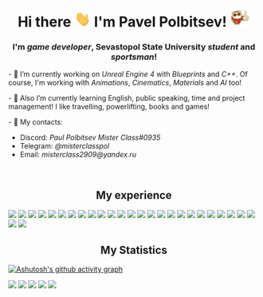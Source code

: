 <!-- <img src="https://github.com/Misterclass/Misterclass/blob/main/header.png" alt="header">

![Epic Games](https://img.shields.io/badge/epicgames-%23313131.svg?style=for-the-badge&logo=epicgames&logoColor=white)
![Unreal Engine](https://img.shields.io/badge/unrealengine-%23313131.svg?style=for-the-badge&logo=unrealengine&logoColor=white) -->

<!-- Header -->
<h1 align="center">Hi there
<img src="https://github.com/Misterclass/Misterclass/blob/main/Hi.gif" height="32"/> I'm Pavel Polbitsev!
<img src="https://github.com/Misterclass/Misterclass/blob/main/Owl.webp" height="40"/></h1>

<!-- Status -->
<h3 align="center">I'm <i>game developer</i>, Sevastopol State University <i>student</i> and <i>sportsman</i>!</h3>

<!-- My job -->
<p><span>- 🔭 I’m currently working on <i>Unreal Engine 4</i> with <i>Blueprints</i> and <i>C++</i>.</span> <span>Of course, I'm working with <i>Animations</i>, <i>Cinematics</i>, <i>Materials</i> and <i>AI</i> too!</span></p>

<!-- My hobbies -->
<p>- 🌱 Also I’m currently learning English, public speaking, time and project management! I like travelling, powerlifting, books and games!</p>

<p>- 👯 My contacts: </p>
<ul>
  <li>Discord: <i>Paul Polbitsev Mister Class#0935</i></li>
  <li>Telegram: <i>@misterclasspol</i></li>
  <li>Email: <i>misterclass2909@yandex.ru</i></li>
</ul>

<br>

<!-- My experience (programming, programs, tools, OS) -->
<h2 align="center">My experience</h2>
<span><img src="https://img.shields.io/badge/unrealengine-%23313131.svg?style=for-the-badge&logo=unrealengine&logoColor=white"> <img src="https://img.shields.io/badge/unity-%23000000.svg?style=for-the-badge&logo=unity&logoColor=whitee"> <img src="https://img.shields.io/badge/c-%2300599C.svg?style=for-the-badge&logo=c&logoColor=white"> <img src="https://img.shields.io/badge/c++-%2300599C.svg?style=for-the-badge&logo=c%2B%2B&logoColor=white"> <img src="https://img.shields.io/badge/c%23-%23239120.svg?style=for-the-badge&logo=c-sharp&logoColor=white"> <img src="https://img.shields.io/badge/html5-%23E34F26.svg?style=for-the-badge&logo=html5&logoColor=white"> <img src="https://img.shields.io/badge/javascript-%23323330.svg?style=for-the-badge&logo=javascript&logoColor=%23F7DF1E"> <img src="https://img.shields.io/badge/kotlin-%230095D5.svg?style=for-the-badge&logo=kotlin&logoColor=white"> <img src="https://img.shields.io/badge/php-%23777BB4.svg?style=for-the-badge&logo=php&logoColor=white"> <img src="https://img.shields.io/badge/chart.js-F5788D.svg?style=for-the-badge&logo=chart.js&logoColor=white"> <img src="https://img.shields.io/badge/jquery-%230769AD.svg?style=for-the-badge&logo=jquery&logoColor=white"> <img src="https://img.shields.io/badge/laravel-%23FF2D20.svg?style=for-the-badge&logo=laravel&logoColor=white"> <img src="https://img.shields.io/badge/Windows-0078D6?style=for-the-badge&logo=windows&logoColor=white"> <img src="https://img.shields.io/badge/Android-3DDC84?style=for-the-badge&logo=android&logoColor=white"> <img src="https://img.shields.io/badge/Visual%20Studio-5C2D91.svg?style=for-the-badge&logo=visual-studio&logoColor=white"> <img src="https://img.shields.io/badge/Visual%20Studio%20Code-0078d7.svg?style=for-the-badge&logo=visual-studio-code&logoColor=white"> <img src="https://img.shields.io/badge/Rider-000000.svg?style=for-the-badge&logo=Rider&logoColor=white&color=black&labelColor=crimson"> <img src="https://img.shields.io/badge/Atom-%2366595C.svg?style=for-the-badge&logo=atom&logoColor=white"> <img src="https://img.shields.io/badge/Android%20Studio-3DDC84.svg?style=for-the-badge&logo=android-studio&logoColor=white"> <img src="https://img.shields.io/badge/sublime_text-%23575757.svg?style=for-the-badge&logo=sublime-text&logoColor=important"> <img src="https://img.shields.io/badge/jira-%230A0FFF.svg?style=for-the-badge&logo=jira&logoColor=white"> <img src="https://img.shields.io/badge/Trello-%23026AA7.svg?style=for-the-badge&logo=Trello&logoColor=white"> <img src="https://img.shields.io/badge/git-%23F05033.svg?style=for-the-badge&logo=git&logoColor=white"> <img src="https://img.shields.io/badge/github-%23121011.svg?style=for-the-badge&logo=github&logoColor=white"> <img src="https://img.shields.io/badge/gitlab-%23181717.svg?style=for-the-badge&logo=gitlab&logoColor=white"> <img src="https://img.shields.io/badge/bitbucket-%230047B3.svg?style=for-the-badge&logo=bitbucket&logoColor=white"> <img src="https://img.shields.io/badge/mercurial-999999.svg?style=for-the-badge&logo=mercurial&logoColor=white"> </span>

<!-- Graphs -->
<h2 align="center">My Statistics</h2>

[![Ashutosh's github activity graph](https://activity-graph.herokuapp.com/graph?username=Misterclass&theme=react-dark)](https://github.com/ashutosh00710/github-readme-activity-graph)

![](https://github-profile-summary-cards.vercel.app/api/cards/profile-details?username=misterclass&theme=github_dark)  ![](https://github-profile-summary-cards.vercel.app/api/cards/most-commit-language?username=misterclass&theme=github_dark) ![](https://github-profile-summary-cards.vercel.app/api/cards/repos-per-language?username=misterclass&theme=github_dark) ![](https://github-profile-summary-cards.vercel.app/api/cards/stats?username=misterclass&theme=github_dark) ![](https://github-profile-summary-cards.vercel.app/api/cards/productive-time?username=misterclass&theme=github_dark)
  
<!--
**Misterclass/Misterclass** is a ✨ _special_ ✨ repository because its `README.md` (this file) appears on your GitHub profile.

Here are some ideas to get you started:

- 🔭 I’m currently working on ...
- 🌱 I’m currently learning ...
- 👯 I’m looking to collaborate on ...
- 🤔 I’m looking for help with ...
- 💬 Ask me about ...
- 📫 How to reach me: ...
- 😄 Pronouns: ...
- ⚡ Fun fact: ...
-->
